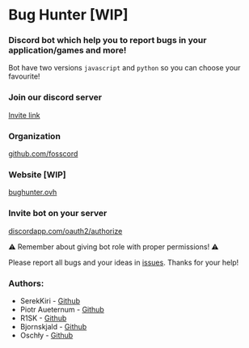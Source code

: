 # Bug Hunter [WIP]

### Discord bot which help you to report bugs in your application/games and more!

Bot have two versions `javascript` and `python` so you can choose your favourite!


### Join our discord server

[Invite link](https://discord.gg/7q5VcC6)

### Organization

[github.com/fosscord](https://github.com/fosscord)

### Website [WIP]

[bughunter.ovh](http://bughunter.ovh/)

### Invite bot on your server

[discordapp.com/oauth2/authorize](https://discordapp.com/oauth2/authorize?client_id=478867142633062410&scope=bot&permissions=0)

⚠️ Remember about giving bot role with proper permissions! ⚠️

Please report all bugs and your ideas in [issues](https://github.com/SerekKiri/BugHunter/issues). Thanks for your help!


### Authors:
 - SerekKiri - [Github](https://github.com/SerekKiri)
 - Piotr Aueternum - [Github](https://github.com/Piotr-Aueternum)
 - R1SK - [Github](https://github.com/wandal1337)
 - Bjornskjald - [Github](https://github.com/Bjornskjald)
 - Oschły - [Github](https://github.com/Oschly)